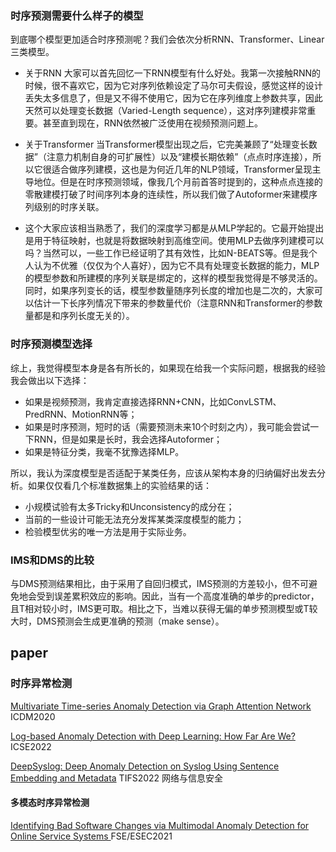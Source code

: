 ### 时序预测需要什么样子的模型

到底哪个模型更加适合时序预测呢？我们会依次分析RNN、Transformer、Linear三类模型。

- 关于RNN
大家可以首先回忆一下RNN模型有什么好处。我第一次接触RNN的时候，很不喜欢它，因为它对序列依赖设定了马尔可夫假设，感觉这样的设计丢失太多信息了，但是又不得不使用它，因为它在序列维度上参数共享，因此天然可以处理变长数据（Varied-Length sequence），这对序列建模非常重要。甚至直到现在，RNN依然被广泛使用在视频预测问题上。

- 关于Transformer
当Transformer模型出现之后，它完美兼顾了“处理变长数据”（注意力机制自身的可扩展性）以及“建模长期依赖”（点点时序连接），所以它很适合做序列建模，这也是为何近几年的NLP领域，Transformer呈现主导地位。但是在时序预测领域，像我几个月前首答时提到的，这种点点连接的零散建模打破了时间序列本身的连续性，所以我们做了Autoformer来建模序列级别的时序关联。

- 这个大家应该相当熟悉了，我们的深度学习都是从MLP学起的。它最开始提出是用于特征映射，也就是将数据映射到高维空间。使用MLP去做序列建模可以吗？当然可以，一些工作已经证明了其有效性，比如N-BEATS等。但是我个人认为不优雅（仅仅为个人喜好），因为它不具有处理变长数据的能力，MLP的模型参数和所建模的序列关联是绑定的，这样的模型我觉得是不够灵活的。同时，如果序列变长的话，模型参数量随序列长度的增加也是二次的，大家可以估计一下长序列情况下带来的参数量代价（注意RNN和Transformer的参数量都是和序列长度无关的）。

### 时序预测模型选择

综上，我觉得模型本身是各有所长的，如果现在给我一个实际问题，根据我的经验我会做出以下选择：

- 如果是视频预测，我肯定直接选择RNN+CNN，比如ConvLSTM、PredRNN、MotionRNN等；
- 如果是时序预测，短时的话（需要预测未来10个时刻之内），我可能会尝试一下RNN，但是如果是长时，我会选择Autoformer；
- 如果是特征分类，我毫不犹豫选择MLP。

所以，我认为深度模型是否适配于某类任务，应该从架构本身的归纳偏好出发去分析。如果仅仅看几个标准数据集上的实验结果的话：

- 小规模试验有太多Tricky和Unconsistency的成分在；
- 当前的一些设计可能无法充分发挥某类深度模型的能力；
- 检验模型优劣的唯一方法是用于实际业务。

### IMS和DMS的比较
与DMS预测结果相比，由于采用了自回归模式，IMS预测的方差较小，但不可避免地会受到误差累积效应的影响。因此，当有一个高度准确的单步的predictor，且T相对较小时，IMS更可取。相比之下，当难以获得无偏的单步预测模型或T较大时，DMS预测会生成更准确的预测（make sense）。

## paper
### 时序异常检测
[Multivariate Time-series Anomaly Detection via Graph Attention Network](https://ieeexplore.ieee.org/stamp/stamp.jsp?tp=&arnumber=9338317) ICDM2020

[Log-based Anomaly Detection with Deep Learning: How Far Are We?](https://arxiv.org/pdf/2202.04301.pdf) ICSE2022

[DeepSyslog: Deep Anomaly Detection on Syslog Using Sentence Embedding and Metadata](https://ieeexplore.ieee.org/stamp/stamp.jsp?tp=&arnumber=9865986) TIFS2022 网络与信息安全

#### 多模态时序异常检测
[Identifying Bad Software Changes via Multimodal Anomaly
Detection for Online Service Systems
](https://netman.aiops.org/wp-content/uploads/2021/09/SCWarn.pdf) FSE/ESEC2021


